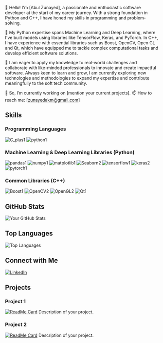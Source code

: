 👋  Hello! I'm [Abul Zunayed], a passionate and enthusiastic software developer at the start of my career journey. With a strong foundation in Python and C++, I have honed my skills in programming and problem-solving. 

🌱  My Python expertise spans Machine Learning and Deep Learning, where I've built models using libraries like TensorFlow, Keras, and PyTorch. In C++, I have experience with essential libraries such as Boost, OpenCV, Open GL and Qt, which have equipped me to tackle complex computational tasks and develop efficient software solutions.

🤔  I am eager to apply my knowledge to real-world challenges and collaborate with like-minded professionals to innovate and create impactful software. Always keen to learn and grow, I am currently exploring new technologies and methodologies to expand my expertise and contribute meaningfully to the soft tech community.

🔭 So, I’m currently working on [mention your current projects].
📫 How to reach me: [zunayedakm@gmail.com]



## Skills

### Programming Languages

![C_plus1](https://github.com/user-attachments/assets/d0c00682-6f97-43d0-a40f-e947c5b915b6)
![python1](https://github.com/user-attachments/assets/481b56ab-6b83-48e0-8e9c-f43b37bd17f7)

### Machine Learning & Deep Learning Libraries (Python)
![pandas1](https://github.com/user-attachments/assets/4eb0b21f-9cf5-414e-a7b9-8795d3248b99)
![numpy1](https://github.com/user-attachments/assets/a94e021b-dc02-44d3-be06-485174556619)
![matplotlib1](https://github.com/user-attachments/assets/f97c6517-828c-4124-90a7-cb9f3c1b9799)
![Seaborn2](https://github.com/user-attachments/assets/4c06ea5c-b87e-4516-b249-b28fc396b8f3)
![tensorflow1](https://github.com/user-attachments/assets/1489d774-1141-4add-b2ce-7dffe266d6b9)
![keras2](https://github.com/user-attachments/assets/27b42bfd-b825-454b-86f6-02688e2f35ab)
![pytorch1](https://github.com/user-attachments/assets/dc9d6875-a616-4881-abce-ede02c1331dc)


### Common Libraries (C++)
![Boost1](https://github.com/user-attachments/assets/40ccc8f0-8cf3-4864-94e7-beace111d134)
![OpenCV2](https://github.com/user-attachments/assets/edcfcc6e-418d-4afe-97b7-fe7169aa97ba)
![OpenGL2](https://github.com/user-attachments/assets/5d38ffdd-10f2-4b5e-9a5b-2f0d644f906c)
![Qt1](https://github.com/user-attachments/assets/c8139198-b7ba-479a-8f61-99278f2e0b94)



## GitHub Stats

![Your GitHub Stats](https://github-readme-stats.vercel.app/api?username=your-github-username&show_icons=true&theme=radical)

## Top Languages

![Top Languages](https://github-readme-stats.vercel.app/api/top-langs/?username=your-github-username&layout=compact&theme=radical)

## Connect with Me

[![LinkedIn](https://img.shields.io/badge/LinkedIn-0A66C2?style=for-the-badge&logo=linkedin&logoColor=white)](https://www.linkedin.com/in/your-linkedin-username)




## Projects

### Project 1
[![ReadMe Card](https://github-readme-stats.vercel.app/api/pin/?username=your-github-username&repo=project-1&theme=radical)](https://github.com/your-github-username/project-1)
Description of your project.

### Project 2
[![ReadMe Card](https://github-readme-stats.vercel.app/api/pin/?username=your-github-username&repo=project-2&theme=radical)](https://github.com/your-github-username/project-2)
Description of your project.

